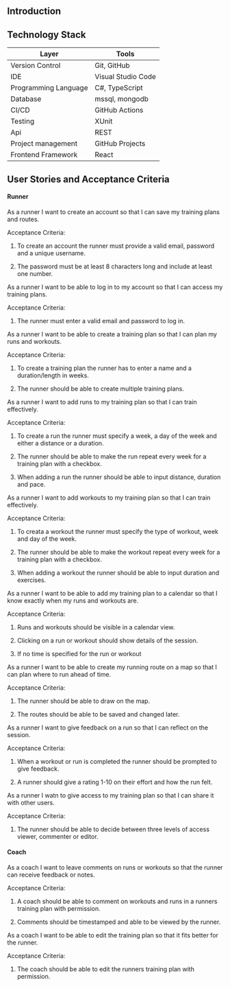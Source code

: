 ## Introduction

## Technology Stack

| Layer | Tools |
| -------- | ------- |
| Version Control | Git, GitHub |
| IDE | Visual Studio Code |
| Programming Language | C#, TypeScript |
| Database | mssql, mongodb |
| CI/CD | GitHub Actions |
| Testing | XUnit |
| Api | REST |
| Project management | GitHub Projects |
| Frontend Framework | React |

## User Stories and Acceptance Criteria

#### Runner

As a runner I want to create an account so that I can save my training plans and routes.

Acceptance Criteria:

1. To create an account the runner must provide a valid email, password and a unique username.

2. The password must be at least 8 characters long and include at least one number.

As a runner I want to be able to log in to my account so that I can access my training plans.

Acceptance Criteria:

1. The runner must enter a valid email and password to log in.

As a runner I want to be able to create a training plan so that I can plan my runs and workouts.

Acceptance Criteria:

1. To create a training plan the runner has to enter a name and a duration/length in weeks.

2. The runner should be able to create multiple training plans.

As a runner I want to add runs to my training plan so that I can train effectively.

Acceptance Criteria:

1. To create a run the runner must specify a week, a day of the week and either a distance or a duration.

2. The runner should be able to make the run repeat every week for a training plan with a checkbox.

3. When adding a run the runner should be able to input distance, duration and pace.

As a runner I want to add workouts to my training plan so that I can train effectively.

Acceptance Criteria:

1. To creata a workout the runner must specify the type of workout, week and day of the week.

2. The runner should be able to make the workout repeat every week for a training plan with a checkbox.

3. When adding a workout the runner should be able to input duration and exercises.

As a runner I want to be able to add my training plan to a calendar so that I know exactly when my runs and workouts are.

Acceptance Criteria:

1. Runs and workouts should be visible in a calendar view.

2. Clicking on a run or workout should show details of the session.

3. If no time is specified for the run or workout

As a runner I want to be able to create my running route on a map so that I can plan where to run ahead of time.

Acceptance Criteria:

1. The runner should be able to draw on the map.

2. The routes should be able to be saved and changed later.

As a runner I want to give feedback on a run so that I can reflect on the session.

Acceptance Criteria:

1. When a workout or run is completed the runner should be prompted to give feedback.

2. A runner should give a rating 1-10 on their effort and how the run felt.

As a runner I watn to give access to my training plan so that I can share it with other users.

Acceptance Criteria:

1. The runner should be able to decide between three levels of access viewer, commenter or editor.

#### Coach

As a coach I want to leave comments on runs or workouts so that the runner can receive feedback or notes.

Acceptance Criteria:

1. A coach should be able to comment on workouts and runs in a runners training plan with permission.

2. Comments should be timestamped and able to be viewed by the runner.

As a coach I want to be able to edit the training plan so that it fits better for the runner.

Acceptance Criteria:

1. The coach should be able to edit the runners training plan with permission.
